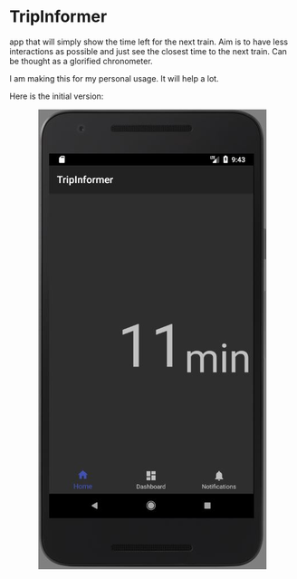 # TripInformer
app that will simply show the time left for the next train. Aim is to have less interactions as possible and just see the closest
time to the next train. Can be thought as a glorified chronometer. 

I am making this for my personal usage. It will help a lot.

Here is the initial version:

<p align="center">
  <img src="screenshots/trip_informer_v1.JPG">
</p>
